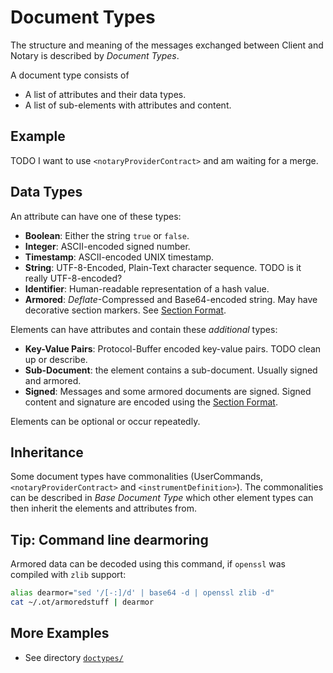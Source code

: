 # Document Types

The structure and meaning of the messages exchanged between Client and Notary is
described by _Document Types_.

A document type consists of

* A list of attributes and their data types.
* A list of sub-elements with attributes and content.

## Example

TODO I want to use `<notaryProviderContract>` and am waiting for a merge.

## Data Types

An attribute can have one of these types:

* **Boolean**: Either the string `true` or `false`.
* **Integer**: ASCII-encoded signed number.
* **Timestamp**: ASCII-encoded UNIX timestamp.
* **String**: UTF-8-Encoded, Plain-Text character sequence. TODO is it really
    UTF-8-encoded?
* **Identifier**: Human-readable representation of a hash value.
* **Armored**: _Deflate_-Compressed and Base64-encoded string. May have
    decorative section markers. See [Section Format](encoding/SectionFormat.md).

Elements can have attributes and contain these *additional* types:

* **Key-Value Pairs**: Protocol-Buffer encoded key-value pairs. TODO clean up or
    describe.
* **Sub-Document**: the element contains a sub-document. Usually signed and
    armored.
* **Signed**: Messages and some armored documents are signed. Signed content and
  signature are encoded using the [Section Format](encoding/SectionFormat.md).

Elements can be optional or occur repeatedly.

## Inheritance

Some document types have commonalities (UserCommands, `<notaryProviderContract>`
and `<instrumentDefinition>`). The commonalities can be described in _Base
Document Type_ which other element types can then inherit the elements and
attributes from.

## Tip: Command line dearmoring

Armored data can be decoded using this command, if `openssl` was compiled
with `zlib` support:

```sh
alias dearmor="sed '/[-:]/d' | base64 -d | openssl zlib -d"
cat ~/.ot/armoredstuff | dearmor
```

## More Examples

* See directory [`doctypes/`](doctypes/)
